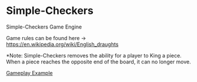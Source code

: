 # Simple-Checkers
Simple-Checkers Game Engine

Game rules can be found here -> https://en.wikipedia.org/wiki/English_draughts

*Note: Simple-Checkers removes the ability for a player to King a piece. 
       When a piece reaches the opposite end of the board, it can no longer move. 

[Gameplay Example](simple-checkers-gameplay.png)
